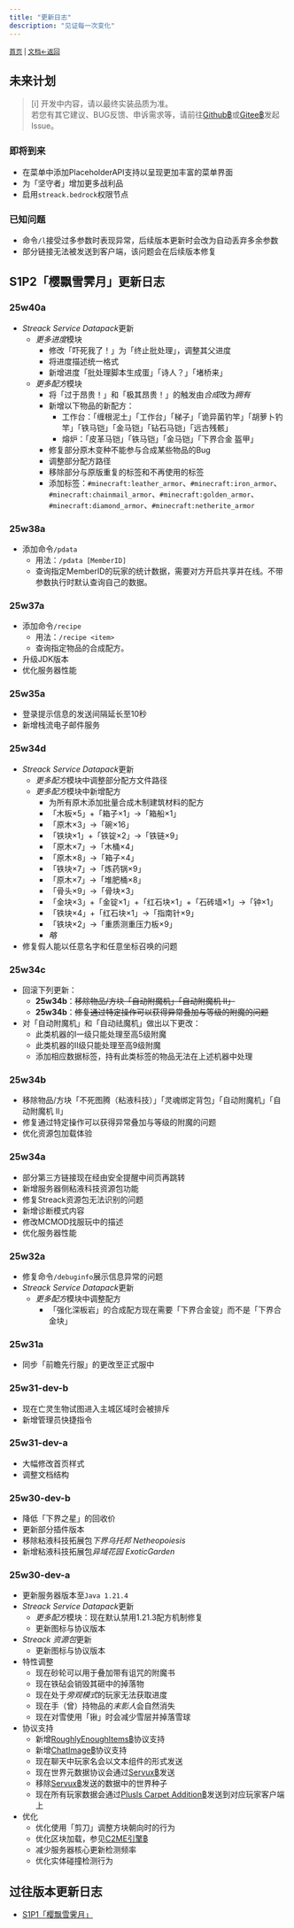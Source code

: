 ```yaml
---
title: "更新日志"
description: "见证每一次变化"
---
```

<small id="old_menu"><a href="/Streack/">首页</a> | <a href="/Streack/doc/">文档</a></small><small><a href="../">←返回</a></small><br>

## 未来计划

> [i] 开发中内容，请以最终实装品质为准。<br>
> 若您有其它建议、BUG反馈、申诉需求等，请前往[Github฿](https://github.com/kdxhub/Streack/issues/new)或[Gitee฿](https://gitee.com/kdxiaoyi/Streack/issues/new)发起Issue。

### 即将到来

* 在菜单中添加PlaceholderAPI支持以呈现更加丰富的菜单界面
* 为「坚守者」增加更多战利品
* 启用`streack.bedrock`权限节点

### 已知问题

* 命令`/l`接受过多参数时表现异常，后续版本更新时会改为自动丢弃多余参数
* 部分链接无法被发送到客户端，该问题会在后续版本修复

## S1P2「樱飘雪霁月」更新日志

### 25w40a

* *Streack Service Datapack*更新
  * *更多进度*模块
    * 修改「吓死我了！」为「终止批处理」，调整其父进度
    * 将进度描述统一格式
    * 新增进度「批处理脚本生成蛋」「诗人？」「堵桥来」
  * *更多配方*模块
    * 将「过于昂贵！」和「极其昂贵！」的触发由*合成*改为*拥有*
    * 新增以下物品的新配方：
      * 工作台：「缠根泥土」「工作台」「梯子」「诡异菌钓竿」「胡萝卜钓竿」「铁马铠」「金马铠」「钻石马铠」「远古残骸」
      * 熔炉：「皮革马铠」「铁马铠」「金马铠」「下界合金 盔甲」
    * 修复部分原木变种不能参与合成某些物品的Bug
    * 调整部分配方路径
    * 移除部分与原版重复的标签和不再使用的标签
    * 添加标签：`#minecraft:leather_armor`、`#minecraft:iron_armor`、`#minecraft:chainmail_armor`、`#minecraft:golden_armor`、`#minecraft:diamond_armor`、`#minecraft:netherite_armor`

### 25w38a

* 添加命令`/pdata`
  * 用法：`/pdata [MemberID]`
  * 查询指定MemberID的玩家的统计数据，需要对方开启共享并在线。不带参数执行时默认查询自己的数据。

### 25w37a

* 添加命令`/recipe`
  * 用法：`/recipe <item>`
  * 查询指定物品的合成配方。
* 升级JDK版本
* 优化服务器性能

### 25w35a

* 登录提示信息的发送间隔延长至10秒
* 新增栈流电子邮件服务

### 25w34d

* *Streack Service Datapack*更新
  * *更多配方*模块中调整部分配方文件路径
  * *更多配方*模块中新增配方
    * 为所有原木添加批量合成木制建筑材料的配方
    * 「木板×5」+「箱子×1」→「箱船×1」
    * 「原木×3」→「碗×16」
    * 「铁块×1」+「铁锭×2」→「铁链×9」
    * 「原木×7」→「木桶×4」
    * 「原木×8」→「箱子×4」
    * 「铁块×7」→「炼药锅×9」
    * 「原木×7」→「堆肥桶×8」
    * 「骨头×9」→「骨块×3」
    * 「金块×3」+「金锭×1」+「红石块×1」+「石砖墙×1」→「钟×1」
    * 「铁块×4」+「红石块×1」→「指南针×9」
    * 「铁块×2」→「重质测重压力板×9」
    * *略*
* 修复假人能以任意名字和任意坐标召唤的问题

### 25w34c

* 回滚下列更新：
  * **25w34b**：~~移除物品/方块「自动附魔机」「自动附魔机 II」~~
  * **25w34b**：~~修复通过特定操作可以获得异常叠加与等级的附魔的问题~~
* 对「自动附魔机」和「自动祛魔机」做出以下更改：
  * 此类机器的I一级只能处理至高5级附魔
  * 此类机器的II级只能处理至高9级附魔
  * 添加相应数据标签，持有此类标签的物品无法在上述机器中处理

### 25w34b

* 移除物品/方块「不死图腾（粘液科技）」「灵魂绑定背包」「自动附魔机」「自动附魔机 II」
* 修复通过特定操作可以获得异常叠加与等级的附魔的问题
* 优化资源包加载体验

### 25w34a

* 部分第三方链接现在经由安全提醒中间页再跳转
* 新增服务器侧粘液科技资源包功能
* 修复Streack资源包无法识别的问题
* 新增诊断模式内容
* 修改MCMOD找服玩中的描述
* 优化服务器性能

### 25w32a

* 修复命令`/debuginfo`展示信息异常的问题
* *Streack Service Datapack*更新
  * *更多配方*模块中调整配方
    * 「强化深板岩」的合成配方现在需要「下界合金锭」而不是「下界合金块」

### 25w31a

* 同步「前瞻先行服」的更改至正式服中

### 25w31-dev-b

* 现在亡灵生物试图进入主城区域时会被排斥
* 新增管理员快捷指令

### 25w31-dev-a

* 大幅修改首页样式
* 调整文档结构

### 25w30-dev-b

* 降低「下界之星」的回收价
* 更新部分插件版本
* 移除粘液科技拓展包*下界乌托邦 Netheopoiesis*
* 新增粘液科技拓展包*异域花园 ExoticGarden*

### 25w30-dev-a
* 更新服务器版本至`Java 1.21.4`
* *Streack Service Datapack*更新
  * *更多配方*模块：现在默认禁用1.21.3配方机制修复
  * 更新图标与协议版本
* *Streack 资源包*更新
  * 更新图标与协议版本
* 特性调整
  * 现在砂轮可以用于叠加带有诅咒的附魔书
  * 现在铁砧会销毁其砸中的掉落物
  * 现在处于*旁观模式*的玩家无法获取进度
  * 现在手（曾）持物品的*末影人*会自然消失
  * 现在对雪使用「锹」时会减少雪层并掉落雪球
* 协议支持
  * 新增[RoughlyEnoughItems฿](https://github.com/shedaniel/RoughlyEnoughItems)协议支持
  * 新增[ChatImage฿](https://github.com/kitUIN/ChatImage)协议支持
  * 现在聊天中玩家名会以文本组件的形式发送
  * 现在世界元数据协议会通过[Servux฿](https://www.mcmod.cn/class/5219.html)发送
  * 移除[Servux฿](https://www.mcmod.cn/class/5219.html)发送的数据中的世界种子
  * 现在所有玩家数据会通过[Plusls Carpet Addition฿](https://github.com/Nyan-Work/plusls-carpet-addition/blob/nyan-work/dev/README_ZH_CN.md)发送到对应玩家客户端上
* 优化
  * 优化使用「剪刀」调整方块朝向时的行为
  * 优化区块加载，参见[C2ME引擎฿](https://modrinth.com/mod/c2me-fabric)
  * 减少服务器核心更新检测频率
  * 优化实体碰撞检测行为

## 过往版本更新日志

* [S1P1「樱飘雪霁月」](./s1-je1_21_3)

<script src="https://rs.kdxiaoyi.top/res/scripts/js/sober@1.0.6.min.js"></script><script src="https://kdxiaoyi.top/Streack/_page/js/pmd.js"></script><script src="https://rs.kdxiaoyi.top/res/scripts/js/pmd-reRender.min.js"></script>